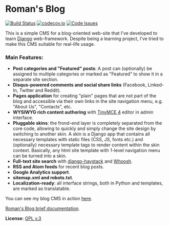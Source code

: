 # Roman's Blog

[![Build Status](https://travis-ci.org/romanvm/romans_blog.svg?branch=master)](https://travis-ci.org/romanvm/romans_blog)
[![codecov.io](https://codecov.io/github/romanvm/romans_blog/coverage.svg?branch=master)](https://codecov.io/github/romanvm/romans_blog?branch=master)
[![Code Issues](https://www.quantifiedcode.com/api/v1/project/d5fa73efacd040a796a1c833aeffe208/badge.svg)](https://www.quantifiedcode.com/app/project/d5fa73efacd040a796a1c833aeffe208)

This is a simple CMS for a blog-oriented web-site that I've developed to learn
[Django](https://www.djangoproject.com/) web-framework.
Despite being a learning project, I've tried to make this CMS suitable for real-life usage.

### Main Features:

- **Post categories and "Featured" posts**: A post can (optionally) be assigned to multiple categories or marked as
  "Featured" to show it in a separate site section.
- **Disqus-powered comments and social share links** (Facebook, Linked-In, Twitter and Reddit).
- **Pages application** for creating "plain" pages that are not part of the blog and accessible via
  their own links in the site navigation menu, e.g. "About Us", "Contacts", etc.
- **WYSIWYG rich content authoring** with [TinyMCE 4](https://www.tinymce.com/) editor in admin interface.
- **Pluggable skins**: the frond-end layer is completely separated from the core code, allowing to quickly and simply
  change the site design by switching to another skin. A skin is a Django app that contains all necessary templates
  with static files (CSS, JS, fonts etc.) and (optionally) necessary template tags to render content within
  the skin context. Basically, any html site template with 1-level navigation menu can be turned into a skin.
- **Full-text site search** with [django-haystack]( http://haystacksearch.org/)
  and [Whoosh](https://pypi.python.org/pypi/Whoosh/).
- **RSS and Atom feeds** for recent blog posts.
- **Google Analytics support**.
- **sitemap.xml and robots.txt**.
- **Localization-ready**: all interface strings, both in Python and templates, are marked as translatable.

You can see my blog CMS in action [here](http://romanvm.pythonanywhere.com/).

[Roman's Blog brief documentation](http://romanvm.github.io/romans_blog/).

**License**: [GPL v.3](http://www.gnu.org/licenses/gpl-3.0.en.html)

